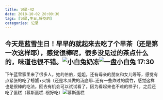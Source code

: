 ```yaml
---
title: 记录-42
date: 2018-10-02 20:00:30
tags: [记录,生日,好吃的]
categories: 记录
---
```

今天是蓝雪生日！早早的就起来去吃了个早茶（还是第一次这样耶），感觉很棒呢，很多没见过的茶点什么的，味道也很不错。![小白兔奶冻](/img/记录42-1.jpg)![一盘小白兔](/img/记录42-2.jpg)
17:30
---
下午蓝雪家里来了很多人，她的伯伯，姐姐，还有母亲的朋友和女儿等等，感觉有点紧张的吃了螃蟹+火锅（还是木瓜做的汤底耶..还有一些炸过的腐竹，感觉这样也是很棒的吃法，回去有机会可以试试看了，因为看起来也不难的样子），之后还吃了蛋糕（慕斯蛋糕..很好吃）![慕斯蛋糕](/img/记录42-3.jpg)